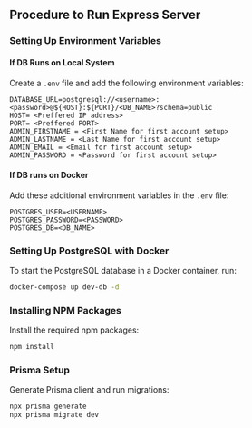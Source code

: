## Procedure to Run Express Server

### Setting Up Environment Variables

#### If DB Runs on Local System

Create a `.env` file and add the following environment variables:

```env
DATABASE_URL=postgresql://<username>:<password>@${HOST}:${PORT}/<DB_NAME>?schema=public
HOST= <Preffered IP address>
PORT= <Preffered PORT>
ADMIN_FIRSTNAME = <First Name for first account setup>
ADMIN_LASTNAME = <Last Name for first account setup>
ADMIN_EMAIL = <Email for first account setup>
ADMIN_PASSWORD = <Password for first account setup>
```

#### If DB runs on Docker

Add these additional environment variables in the `.env` file:

```env
POSTGRES_USER=<USERNAME>
POSTGRES_PASSWORD=<PASSWORD>
POSTGRES_DB=<DB_NAME>
```

### Setting Up PostgreSQL with Docker

To start the PostgreSQL database in a Docker container, run:

```bash
docker-compose up dev-db -d
```

### Installing NPM Packages

Install the required npm packages:

```bash
npm install
```

### Prisma Setup

Generate Prisma client and run migrations:

```bash
npx prisma generate
npx prisma migrate dev
```
